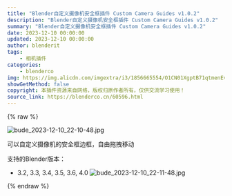 ```yaml
---
title: "Blender自定义摄像机安全框插件 Custom Camera Guides v1.0.2"
description: "Blender自定义摄像机安全框插件 Custom Camera Guides v1.0.2"
summary: "Blender自定义摄像机安全框插件 Custom Camera Guides v1.0.2"
date: 2023-12-10 00:00:00
updated: 2023-12-10 00:00:00
author: blenderit
tags: 
    - 相机插件
categories:
    - blenderco
img: https://img.alicdn.com/imgextra/i3/1856665554/O1CN01XgptB71qtmenEvgyB_!!1856665554.jpg
showGetMethod: false
copyright: 本插件资源来自网络，版权归原作者所有，仅供交流学习使用！
source_link: https://blenderco.cn/60596.html
---
```


{% raw %}
<p><img class="aligncenter" src="https://img.alicdn.com/imgextra/i3/1856665554/O1CN01XgptB71qtmenEvgyB_!!1856665554.jpg" alt="bude_2023-12-10_22-10-48.jpg"></p><p>可以自定义摄像机的安全框边框，自由拖拽移动</p><p>支持的Blender版本：</p><ul>
<li>3.2, 3.3, 3.4, 3.5, 3.6, 4.0 <img src="https://img.alicdn.com/imgextra/i1/1856665554/O1CN011kxqPK1qtmem63GbG_!!1856665554.jpg" alt="bude_2023-12-10_22-11-48.jpg"></li>
</ul>
<div style="display: none">blenderco</div>
{% endraw %}